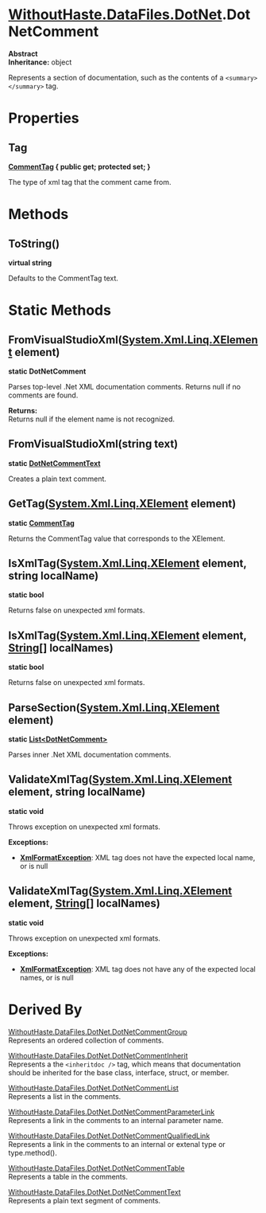 # [WithoutHaste.DataFiles.DotNet](TableOfContents.WithoutHaste.DataFiles.DotNet.md).DotNetComment

**Abstract**  
**Inheritance:** object  

Represents a section of documentation, such as the contents of a `<summary></summary>` tag.  

# Properties

## Tag

**[CommentTag](WithoutHaste.DataFiles.DotNet.CommentTag.md) { public get; protected set; }**  

The type of xml tag that the comment came from.  

# Methods

## ToString()

**virtual string**  

Defaults to the CommentTag text.  

# Static Methods

## FromVisualStudioXml([System.Xml.Linq.XElement](https://docs.microsoft.com/en-us/dotnet/api/system.xml.linq.xelement) element)

**static DotNetComment**  

Parses top-level .Net XML documentation comments. Returns null if no comments are found.  

**Returns:**  
Returns null if the element name is not recognized.  

## FromVisualStudioXml(string text)

**static [DotNetCommentText](WithoutHaste.DataFiles.DotNet.DotNetCommentText.md)**  

Creates a plain text comment.  

## GetTag([System.Xml.Linq.XElement](https://docs.microsoft.com/en-us/dotnet/api/system.xml.linq.xelement) element)

**static [CommentTag](WithoutHaste.DataFiles.DotNet.CommentTag.md)**  

Returns the CommentTag value that corresponds to the XElement.  

## IsXmlTag([System.Xml.Linq.XElement](https://docs.microsoft.com/en-us/dotnet/api/system.xml.linq.xelement) element, string localName)

**static bool**  

Returns false on unexpected xml formats.  

## IsXmlTag([System.Xml.Linq.XElement](https://docs.microsoft.com/en-us/dotnet/api/system.xml.linq.xelement) element, [String[]](https://docs.microsoft.com/en-us/dotnet/api/system.array) localNames)

**static bool**  

Returns false on unexpected xml formats.  

## ParseSection([System.Xml.Linq.XElement](https://docs.microsoft.com/en-us/dotnet/api/system.xml.linq.xelement) element)

**static [List&lt;DotNetComment&gt;](https://docs.microsoft.com/en-us/dotnet/api/system.collections.generic.list-1)**  

Parses inner .Net XML documentation comments.  

## ValidateXmlTag([System.Xml.Linq.XElement](https://docs.microsoft.com/en-us/dotnet/api/system.xml.linq.xelement) element, string localName)

**static void**  

Throws exception on unexpected xml formats.  

**Exceptions:**  
* **[XmlFormatException](WithoutHaste.DataFiles.XmlFormatException.md)**: XML tag does not have the expected local name, or is null  

## ValidateXmlTag([System.Xml.Linq.XElement](https://docs.microsoft.com/en-us/dotnet/api/system.xml.linq.xelement) element, [String[]](https://docs.microsoft.com/en-us/dotnet/api/system.array) localNames)

**static void**  

Throws exception on unexpected xml formats.  

**Exceptions:**  
* **[XmlFormatException](WithoutHaste.DataFiles.XmlFormatException.md)**: XML tag does not have any of the expected local names, or is null  

# Derived By

[WithoutHaste.DataFiles.DotNet.DotNetCommentGroup](WithoutHaste.DataFiles.DotNet.DotNetCommentGroup.md)  
Represents an ordered collection of comments.  

[WithoutHaste.DataFiles.DotNet.DotNetCommentInherit](WithoutHaste.DataFiles.DotNet.DotNetCommentInherit.md)  
Represents a the `<inheritdoc />` tag, which means that documentation should be inherited for the base class, interface, struct, or member.  

[WithoutHaste.DataFiles.DotNet.DotNetCommentList](WithoutHaste.DataFiles.DotNet.DotNetCommentList.md)  
Represents a list in the comments.  

[WithoutHaste.DataFiles.DotNet.DotNetCommentParameterLink](WithoutHaste.DataFiles.DotNet.DotNetCommentParameterLink.md)  
Represents a link in the comments to an internal parameter name.  

[WithoutHaste.DataFiles.DotNet.DotNetCommentQualifiedLink](WithoutHaste.DataFiles.DotNet.DotNetCommentQualifiedLink.md)  
Represents a link in the comments to an internal or extenal type or type.method().  

[WithoutHaste.DataFiles.DotNet.DotNetCommentTable](WithoutHaste.DataFiles.DotNet.DotNetCommentTable.md)  
Represents a table in the comments.  

[WithoutHaste.DataFiles.DotNet.DotNetCommentText](WithoutHaste.DataFiles.DotNet.DotNetCommentText.md)  
Represents a plain text segment of comments.  

